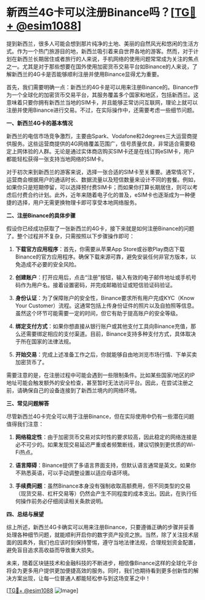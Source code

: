 # 新西兰4G卡可以注册Binance吗？[[TG💪+ @esim1088](https://t.me/s/esim1088)]

提到新西兰，很多人可能会想到那片纯净的土地、美丽的自然风光和悠闲的生活方式。作为一个热门旅游目的地，新西兰吸引着来自世界各地的游客。然而，对于计划在新西兰长期居住或者旅行的人来说，手机网络的使用问题常常成为关注的焦点之一。尤其是对于那些想要在国外使用加密货币交易平台如Binance的人来说，了解新西兰的4G卡是否能够顺利注册并使用Binance显得尤为重要。

首先，我们需要明确一点：新西兰的4G卡是可以用来注册Binance的。Binance作为一个全球化的加密货币交易平台，其服务覆盖多个国家和地区，包括新西兰。这意味着只要你拥有新西兰当地的SIM卡，并且能够正常访问互联网，理论上就可以注册并使用Binance进行交易。不过，在实际操作中，还需要考虑一些细节问题。

**一、新西兰4G卡的基本情况**

新西兰的电信市场竞争激烈，主要由Spark、Vodafone和2degrees三大运营商提供服务。这些运营商提供的4G网络覆盖范围广，信号质量优良，非常适合需要稳定上网体验的人群。无论是通过实体商店购买SIM卡还是在线订购eSIM卡，用户都能轻松获得一张支持当地网络的SIM卡。

对于初次来到新西兰的游客来说，选择一张合适的SIM卡至关重要。通常情况下，运营商会根据用户的通话时长、数据流量以及短信数量来设计不同的套餐。例如，如果你只是短期停留，可以选择预付费SIM卡；而如果你打算长期居住，则可以考虑后付费合约计划。此外，近年来随着电子化的普及，eSIM卡也逐渐成为一种便捷的选择，用户无需更换物理卡即可享受本地网络服务。

**二、注册Binance的具体步骤**

假设你已经成功获取了一张新西兰的4G卡，接下来就是如何注册Binance的问题了。整个过程并不复杂，只需按照以下步骤操作即可：

1. **下载官方应用程序**：首先，你需要从苹果App Store或谷歌Play商店下载Binance的官方应用程序。确保下载来源可靠，避免安装任何非官方版本，以免造成不必要的安全风险。

2. **创建账户**：打开应用后，点击“注册”按钮，输入有效的电子邮件地址或手机号码作为用户名。接着设置密码，并完成邮箱验证或短信验证码验证。

3. **身份认证**：为了保障账户的安全性，Binance要求所有用户完成KYC（Know Your Customer）流程。这通常包括上传身份证件的照片以及自拍照等信息。虽然这个环节可能需要一定的时间，但它有助于提高账户的安全等级。

4. **绑定支付方式**：如果你想直接从银行账户或其他支付工具向Binance充值，那么还需要绑定相应的支付渠道。目前，Binance支持多种支付方式，具体取决于所在国家的法律法规。

5. **开始交易**：完成上述准备工作之后，你就能够自由地浏览市场行情、下单买卖加密货币了。

需要注意的是，在注册过程中可能会遇到一些限制条件。比如某些国家/地区的IP地址可能会触发额外的安全检查，甚至暂时无法访问平台。因此，在尝试注册之前，请确保自己的设备连接到了新西兰境内的网络环境。

**三、常见问题解答**

尽管新西兰4G卡完全可以用于注册Binance，但在实际使用中仍有一些潜在问题值得我们注意：

1. **网络稳定性**：由于加密货币交易对实时性的要求较高，因此稳定的网络连接是必不可少的。如果发现交易延迟严重或者频繁断线，建议切换到更优质的Wi-Fi热点。

2. **语言障碍**：Binance提供了多语言界面支持，但默认语言通常是英文。如果你不熟悉英语，可以手动调整设置以适应母语环境。

3. **手续费问题**：虽然Binance本身没有强制收取高额费用，但不同类型的交易（现货交易、杠杆交易等）仍然会产生不同程度的成本支出。因此，在执行任何操作前务必仔细阅读相关条款说明。

**四、总结与展望**

综上所述，新西兰4G卡确实可以用来注册Binance，只要遵循正确的步骤并妥善处理各种细节问题，就能顺利开启你的数字资产投资之旅。当然，除了关注技术层面的因素外，我们也应该时刻保持警惕，遵守当地法律法规，合理规划资金配置，避免盲目追求高收益而导致重大损失。

未来，随着区块链技术和金融科技的不断进步，相信像Binance这样的全球化平台将会为更多用户提供更加便捷高效的服务。同时，我们也期待看到更多创新性的解决方案出现，让每一位普通人都能轻松参与到这场变革之中！

[[TG💪+ @esim1088](https://t.me/s/esim1088) ![Image](https://i.postimg.cc/4NQfJmqS/Snipaste-2025-05-13-00-14-12.png)]